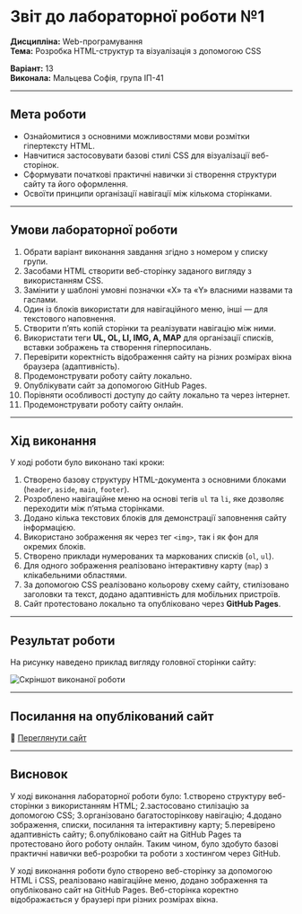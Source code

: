 # Звіт до лабораторної роботи №1

**Дисципліна:** Web-програмування  
**Тема:** Розробка HTML-структур та візуалізація з допомогою CSS  

**Варіант:** 13  
**Виконала:** Мальцева Софія, група ІП-41  

---

## Мета роботи
- Ознайомитися з основними можливостями мови розмітки гіпертексту HTML.  
- Навчитися застосовувати базові стилі CSS для візуалізації веб-сторінок.  
- Сформувати початкові практичні навички зі створення структури сайту та його оформлення.  
- Освоїти принципи організації навігації між кількома сторінками.  

---

## Умови лабораторної роботи
1. Обрати варіант виконання завдання згідно з номером у списку групи.  
2. Засобами HTML створити веб-сторінку заданого вигляду з використанням CSS.  
3. Замінити у шаблоні умовні позначки «X» та «Y» власними назвами та гаслами.  
4. Один із блоків використати для навігаційного меню, інші — для текстового наповнення.  
5. Створити п’ять копій сторінки та реалізувати навігацію між ними.  
6. Використати теги **UL, OL, LI, IMG, A, MAP** для організації списків, вставки зображень та створення гіперпосилань.  
7. Перевірити коректність відображення сайту на різних розмірах вікна браузера (адаптивність).  
8. Продемонструвати роботу сайту локально.  
9. Опублікувати сайт за допомогою GitHub Pages.  
10. Порівняти особливості доступу до сайту локально та через інтернет.  
11. Продемонструвати роботу сайту онлайн.  

---

## Хід виконання
У ході роботи було виконано такі кроки:  

1. Створено базову структуру HTML-документа з основними блоками (`header`, `aside`, `main`, `footer`).  
2. Розроблено навігаційне меню на основі тегів `ul` та `li`, яке дозволяє переходити між п’ятьма сторінками.  
3. Додано кілька текстових блоків для демонстрації заповнення сайту інформацією.  
4. Використано зображення як через тег `<img>`, так і як фон для окремих блоків.  
5. Створено приклади нумерованих та маркованих списків (`ol`, `ul`).  
6. Для одного зображення реалізовано інтерактивну карту (`map`) з клікабельними областями.  
7. За допомогою CSS реалізовано кольорову схему сайту, стилізовано заголовки та текст, додано адаптивність для мобільних пристроїв.  
8. Сайт протестовано локально та опубліковано через **GitHub Pages**.  

---

## Результат роботи

На рисунку наведено приклад вигляду головної сторінки сайту:  

![Скріншот виконаної роботи](https://weruu.github.io/labaVeb1/images/screenshot.png)

---

## Посилання на опублікований сайт

🔗 [Переглянути сайт](https://weruu.github.io/labaVeb1/)

---

## Висновок

У ході виконання лабораторної роботи було:
1.створено структуру веб-сторінки з використанням HTML;
2.застосовано стилізацію за допомогою CSS;
3.організовано багатосторінкову навігацію;
4.додано зображення, списки, посилання та інтерактивну карту;
5.перевірено адаптивність сайту;
6.опубліковано сайт на GitHub Pages та протестовано його роботу онлайн.
Таким чином, було здобуто базові практичні навички веб-розробки та роботи з хостингом через GitHub.

У ході виконання роботи було створено веб-сторінку за допомогою HTML і
CSS, реалізовано навігаційне меню, додано зображення та опубліковано
сайт на GitHub Pages. Веб-сторінка коректно відображається у браузері
при різних розмірах вікна.

